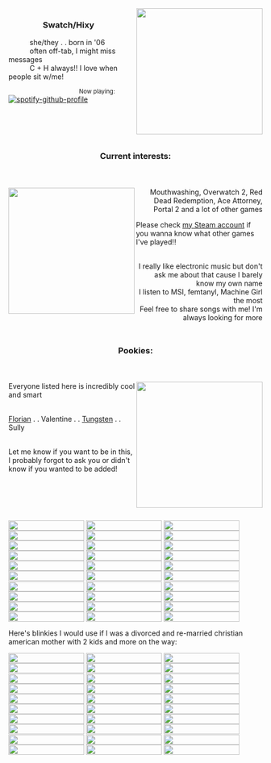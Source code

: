<img align="right" width="250" height="250" src="https://static.wikia.nocookie.net/overwatch_gamepedia/images/2/25/Spray_Hazard_Maisie%27s_Treat.png/revision/latest?cb=20241217173741">

###    <img width="15" height="15" src="https://gifcity.carrd.co/assets/images/gallery289/68f4ce05.gif?v=e3c0bc0f"> Swatch/Hixy <img width="15" height="15" src="https://gifcity.carrd.co/assets/images/gallery289/68f4ce05.gif?v=e3c0bc0f"><br/>
   she/they . . born in '06 <br/>
   often off-tab, I might miss messages <br/>
   C + H always!! I love when people sit w/me! <br/>


<sub>            Now playing:</sub><br/> 
[![spotify-github-profile](https://spotify-github-profile.kittinanx.com/api/view?uid=grinningtea7&cover_image=true&theme=natemoo-re&show_offline=false&background_color=121212&interchange=true&bar_color=969696&bar_color_cover=false)](https://spotify-github-profile.kittinanx.com/api/view?uid=grinningtea7&redirect=true)

<img align="center" width="1000" height="10" src="https://gifcity.carrd.co/assets/images/gallery48/eea55b7e.gif?v=e3c0bc0f">


### <p align="center">Current interests:</p><br/>

<img align="left" width="250" height="250" src="https://static.wikia.nocookie.net/overwatch_gamepedia/images/9/9c/Spray_Hazard_Puppy_Chow.png/revision/latest?cb=20241217173816">
<p align="right">
Mouthwashing, Overwatch 2, Red Dead Redemption, Ace Attorney, Portal 2 and a lot of other games <br/>
 
Please check [my Steam account](https://steamcommunity.com/id/swatchlings/) if you wanna know what other games I've played!! <br/>
<br/>

<p align="right">
I really like electronic music but don't ask me about that cause I barely know my own name <br/>
I listen to MSI, femtanyl, Machine Girl the most<br/>
Feel free to share songs with me! I'm always looking for more<br/>
</p>

<img align="center" width="1000" height="10" src="https://gifcity.carrd.co/assets/images/gallery48/eea55b7e.gif?v=e3c0bc0f">


### <p align="center">Pookies:</p><br/>

<img align="right" width="250" height="250" src="https://static.wikia.nocookie.net/overwatch_gamepedia/images/6/6c/Spray_Hazard_Dog_Phreak.png/revision/latest?cb=20241217173711">

Everyone listed here is incredibly cool and smart<br/>
<br/>

[Florian](https://github.com/czernins) . . Valentine . . [Tungsten](https://github.com/RogueAIs) . . Sully<br/>
<br/>

Let me know if you want to be in this, I probably forgot to ask you or didn't know if you wanted to be added!


<img align="center" width="1000" height="10" src="https://gifcity.carrd.co/assets/images/gallery48/eea55b7e.gif?v=e3c0bc0f">





<img align="center" width="150" height="20" src="https://y2k.neocities.org/blinkiez/tumblr_static_5h66wf2omuosk4g44844kk4c0.gif"> <img align="center" width="150" height="20" src="https://y2k.neocities.org/blinkiez/newbatch/A4JMkfi.gif"> 
<img align="center" width="150" height="20" src="https://blinkiecollecti0n.neocities.org/images/stillyou.gif"> 
<img align="center" width="150" height="20" src="https://adriansblinkiecollection.neocities.org/b/mousebites.gif"> 
<img align="center" width="150" height="20" src="https://blinkiecollecti0n.neocities.org/images/spamton.gif"> 
<img align="center" width="150" height="20" src="https://blinkiecollecti0n.neocities.org/images/rainbowdash.gif"> 
<img align="center" width="150" height="20" src="https://blinkiecollecti0n.neocities.org/images/ilovedogs.gif"> 
<img align="center" width="150" height="20" src="https://blinkiecollecti0n.neocities.org/images/mytummyhurts.gif"> 
<img align="center" width="150" height="20" src="https://blinkiecollecti0n.neocities.org/images/pixelartist.gif"> 
<img align="center" width="150" height="20" src="https://adriansblinkiecollection.neocities.org/v14.gif"> 
<img align="center" width="150" height="20" src="https://adriansblinkiecollection.neocities.org/j13.gif"> 
<img align="center" width="150" height="20" src="https://adriansblinkiecollection.neocities.org/h48.gif"> 
<img align="center" width="150" height="20" src="https://blinkie-net.neocities.org/blinkies/Blinkies2/bark.gif">
<img align="center" width="150" height="20" src="https://adriansblinkiecollection.neocities.org/z55.gif"> 
<img align="center" width="150" height="20" src="https://adriansblinkiecollection.neocities.org/h7.gif"> 
<img align="center" width="150" height="20" src="https://adriansblinkiecollection.neocities.org/g3.gif"> 
<img align="center" width="150" height="20" src="https://adriansblinkiecollection.neocities.org/a44.gif"> 
<img align="center" width="150" height="20" src="https://adriansblinkiecollection.neocities.org/c10.gif"> 
<img align="center" width="150" height="20" src="https://adriansblinkiecollection.neocities.org/v35.gif"> 
<img align="center" width="150" height="20" src="https://blinkie-net.neocities.org/blinkies/9/dinner1.gif"> 
<img align="center" width="150" height="20" src="https://blinkie-net.neocities.org/blinkies/9/lovesickcannibal.gif"> 
<img align="center" width="150" height="20" src="https://blinkie-net.neocities.org/blinkies/9/s33khelp.gif"> 
<img align="center" width="150" height="20" src="https://64.media.tumblr.com/261821932a271e99b0dd977e1cd3b5b2/99141ce70bf3699a-5c/s250x400/1d39e15fd2c0f56441081ab212d9c70f95780ac6.gifv"> 
<img align="center" width="150" height="20" src="https://64.media.tumblr.com/8047102db40778e0035f28e141a52bf6/f406c26ac97f1536-17/s250x400/990f4a0c8c65781a81c2176d704567b1341dac47.gifv"> 
<img align="center" width="150" height="20" src="https://64.media.tumblr.com/6dfb0f00322c3d28a4608cf01e351aea/61289e0d6c0c7c55-cb/s250x400/03d06cbc47f80aeac67311a2873e873dc5e450f4.gifv"> 
<img align="center" width="150" height="20" src="https://blinkie-net.neocities.org/blinkies/10/violent-videogames.gif"> 
<img align="center" width="150" height="20" src="https://blinkie-net.neocities.org/blinkies/10/sparkle-on.gif"> 
<img align="center" width="150" height="20" src="https://blinkie-net.neocities.org/blinkies/8/gamer.gif"> 
<img align="center" width="150" height="20" src="https://mothcpu.net/blinkies/internet%20blinkie.gif"> 
<img align="center" width="150" height="20" src="https://i6.glitter-graphics.org/pub/456/456636y6irlp4fwp.gif"> 

Here's blinkies I would use if I was a divorced and re-married christian american mother with 2 kids and more on the way:

<img align="center" width="150" height="20" src="https://dl.glitter-graphics.com/pub/3741/3741855ldko3yg09y.gif"> <img align="center" width="150" height="20" src="https://i6.glitter-graphics.org/pub/284/284546rlq6a5tl1k.gif"> 
<img align="center" width="150" height="20" src="https://i5.glitter-graphics.org/pub/1560/1560445tans96u9gg.gif"> 
<img align="center" width="150" height="20" src="https://i3.glitter-graphics.org/pub/576/576923qi5jf0rjba.gif"> 
<img align="center" width="150" height="20" src="https://i10.glitter-graphics.org/pub/37/37370g89xeibxiz.gif"> 
<img align="center" width="150" height="20" src="https://i7.glitter-graphics.org/pub/1557/1557587xtwvs3i45q.gif"> 
<img align="center" width="150" height="20" src="https://i9.glitter-graphics.org/pub/969/969829gaveaogrm8.gif"> 
<img align="center" width="150" height="20" src="https://i3.glitter-graphics.org/pub/478/478543vhxazj9iwr.gif"> 
<img align="center" width="150" height="20" src="https://i1.glitter-graphics.org/pub/910/910911f3iy1yu809.gif"> 
<img align="center" width="150" height="20" src="https://i10.glitter-graphics.org/pub/321/321090by0st99orn.gif"> 
<img align="center" width="150" height="20" src="https://i1.glitter-graphics.org/pub/223/223961vdl4q7a28b.gif"> 
<img align="center" width="150" height="20" src="https://i1.glitter-graphics.org/pub/367/367281ta7nv6s8pu.gif"> 
<img align="center" width="150" height="20" src="https://i10.glitter-graphics.org/pub/538/538220xdalxip51g.gif"> 
<img align="center" width="150" height="20" src="https://i7.glitter-graphics.org/pub/595/595787il9vztypfx.gif"> 
<img align="center" width="150" height="20" src="https://i3.glitter-graphics.org/pub/596/596333vk0dp0kthd.gif"> 
<img align="center" width="150" height="20" src="https://i10.glitter-graphics.org/pub/912/912780xlb667nkj6.gif"> 
<img align="center" width="150" height="20" src="https://i2.glitter-graphics.org/pub/148/148992cobpddgrnj.gif"> 
<img align="center" width="150" height="20" src="https://i5.glitter-graphics.org/pub/37/37365bcqgh289pm.gif"> 
<img align="center" width="150" height="20" src="https://i9.glitter-graphics.org/pub/284/284319m5kwwq7h7u.gif"> 
<img align="center" width="150" height="20" src="https://i8.glitter-graphics.org/pub/1196/1196038naaod21897.gif"> 
<img align="center" width="150" height="20" src="https://i9.glitter-graphics.org/pub/1268/1268899urnb66mucl.gif"> 
<img align="center" width="150" height="20" src="https://i3.glitter-graphics.org/pub/1560/1560453ccp39smdkj.gif"> 
<img align="center" width="150" height="20" src="https://i8.glitter-graphics.org/pub/993/993008que5eyzzus.gif"> 
<img align="center" width="150" height="20" src="https://i8.glitter-graphics.org/pub/1510/1510978ikvu4ld1xd.gif"> 
<img align="center" width="150" height="20" src="https://dl.glitter-graphics.com/pub/3537/3537838a7wzcrp7om.gif"> 
<img align="center" width="150" height="20" src="https://i6.glitter-graphics.org/pub/478/478546atpmy53adt.gif"> 
<img align="center" width="150" height="20" src="https://i2.glitter-graphics.org/pub/223/223752ejeqwyk16w.gif"> 
<img align="center" width="150" height="20" src="https://i6.glitter-graphics.org/pub/419/419076v3ioclb7jo.gif"> 
<img align="center" width="150" height="20" src="https://i9.glitter-graphics.org/pub/191/191169cu53u3tomz.jpg"> 
<img align="center" width="150" height="20" src="https://i5.glitter-graphics.org/pub/272/272375zhbjwhhpe2.gif"> 

 
